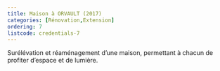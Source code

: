 ```yaml
---
title: Maison à ORVAULT (2017)
categories: [Rénovation,Extension]
ordering: 7
listcode: credentials-7
---
```


Surélévation et réaménagement d’une maison, permettant à chacun de profiter d’espace et de lumière.